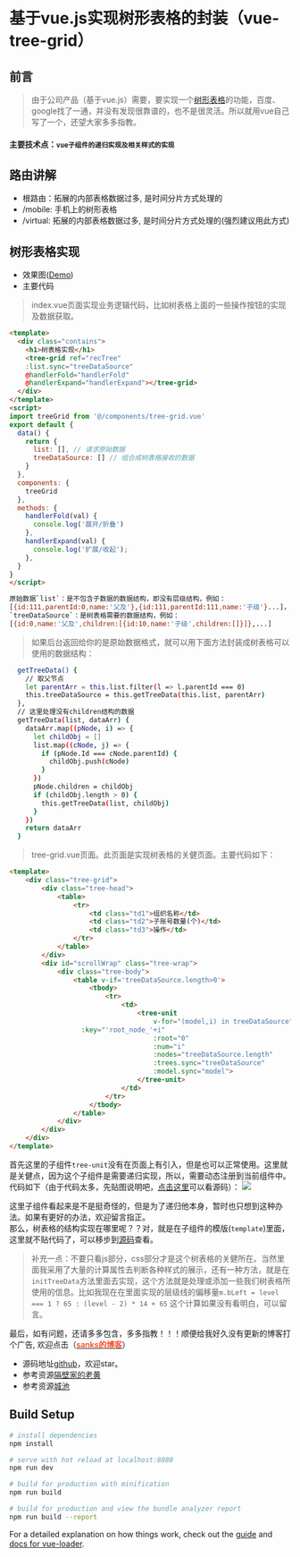 # 基于vue.js实现树形表格的封装（vue-tree-grid）

## 前言
> 由于公司产品（基于vue.js）需要，要实现一个[树形表格](https://github.com/Inception-entry/vue-tree-grid)的功能，百度、google找了一通，并没有发现很靠谱的，也不是很灵活。所以就用vue自己写了一个，还望大家多多指教。
#### 主要技术点：`vue子组件的递归实现及相关样式的实现`

## 路由讲解
- 根路由：拓展的内部表格数据过多, 是时间分片方式处理的
- /mobile: 手机上的树形表格
- /virtual: 拓展的内部表格数据过多, 是时间分片方式处理的(强烈建议用此方式)

## 树形表格实现
- 效果图([Demo](https://inception-entry.github.io/dist/#/))
- 主要代码
> index.vue页面实现业务逻辑代码，比如树表格上面的一些操作按钮的实现及数据获取。
>
``` html
<template>
  <div class="contains">
    <h1>树表格实现</h1>
    <tree-grid ref="recTree"
    :list.sync="treeDataSource"
    @handlerFold="handlerFold"
    @handlerExpand="handlerExpand"></tree-grid>
  </div>
</template>
<script>
import treeGrid from '@/components/tree-grid.vue'
export default {
  data() {
    return {
      list: [], // 请求原始数据
      treeDataSource: [] // 组合成树表格接收的数据
    }
  },
  components: {
    treeGrid
  },
  methods: {
    handlerFold(val) {
      console.log('展开/折叠')
    },
    handlerExpand(val) {
      console.log('扩展/收起');
    },
  }
}
</script>
```
``` bash
原始数据`list`：是不包含子数据的数据结构，即没有层级结构，例如：
[{id:111,parentId:0,name:'父及'},{id:111,parentId:111,name:'子级'}...]，通过parentId来获取对应父子层级结构
`treeDataSource`：是树表格需要的数据结构，例如：
[{id:0,name:'父及',children:[{id:10,name:'子级',children:[]}]},...]
```
> 如果后台返回给你的是原始数据格式，就可以用下面方法封装成树表格可以使用的数据结构：
``` bash
  getTreeData() {
    // 取父节点
    let parentArr = this.list.filter(l => l.parentId === 0)
    this.treeDataSource = this.getTreeData(this.list, parentArr)
  },
  // 这里处理没有children结构的数据
  getTreeData(list, dataArr) {
    dataArr.map((pNode, i) => {
      let childObj = []
      list.map((cNode, j) => {
        if (pNode.Id === cNode.parentId) {
          childObj.push(cNode)
        }
      })
      pNode.children = childObj
      if (childObj.length > 0) {
        this.getTreeData(list, childObj)
      }
    })
    return dataArr
  }
```
> tree-grid.vue页面。此页面是实现树表格的关健页面。主要代码如下：
``` html
<template>
	<div class="tree-grid">
		<div class="tree-head">
			<table>
				<tr>
					<td class="td1">组织名称</td>
					<td class="td2">子账号数量(个)</td>
					<td class="td3">操作</td>
				</tr>
			</table>
		</div>
		<div id="scrollWrap" class="tree-wrap">
			<div class="tree-body">
				<table v-if='treeDataSource.length>0'>
					<tbody>
						<tr>
							<td>
								<tree-unit
									v-for="(model,i) in treeDataSource"
                  :key="'root_node_'+i"
									:root="0"
									:num="i"
									:nodes="treeDataSource.length"
									:trees.sync="treeDataSource"
									:model.sync="model">
								</tree-unit>
							</td>
						</tr>
					</tbody>
				</table>
			</div>
		</div>
	</div>
</template>
```
首先这里的子组件`tree-unit`没有在页面上有引入，但是也可以正常使用。这里就是关健点，因为这个子组件是需要递归实现，所以，需要动态注册到当前组件中。代码如下（由于代码太多，先贴图说明吧，[点击这里](https://github.com/Inception-entry/vue-tree-grid/blob/master/src/components/tree-grid.vue)可以看源码）：
![](https://inception-entry.github.io/dist/nest.png)

这里子组件看起来是不是挺奇怪的，但是为了递归他本身，暂时也只想到这种办法。如果有更好的办法，欢迎留言指正。<br>
那么，树表格的结构实现在哪里呢？？对，就是在子组件的模版(`template`)里面，这里就不贴代码了，可以移步到[源码](https://github.com/Inception-entry/vue-tree-grid/blob/master/src/components/tree-grid.vue)查看。<br>

> 补充一点：不要只看js部分，css部分才是这个树表格的关健所在。当然里面我采用了大量的计算属性去判断各种样式的展示，还有一种方法，就是在`initTreeData`方法里面去实现，这个方法就是处理或添加一些我们树表格所使用的信息。比如我现在在里面实现的层级线的偏移量`m.bLeft = level === 1 ? 65 : (level - 2) * 14 + 65` 这个计算如果没有看明白，可以留言。

最后，如有问题，还请多多包含，多多指教！！！顺便给我好久没有更新的博客打个广告,
欢迎点击（[<span style="color:#f24c27;font-weight:600">sanks的博客</span>](https://www.sanks-blog.com/)）
- 源码地址[github](https://github.com/Inception-entry/vue-tree-grid)，欢迎star。
- 参考资源[隔壁家的老黄](https://www.cnblogs.com/ychl/p/6075106.html)
- 参考资源[城池](https://juejin.cn/post/6844903645624926215)


## Build Setup

``` bash
# install dependencies
npm install

# serve with hot reload at localhost:8080
npm run dev

# build for production with minification
npm run build

# build for production and view the bundle analyzer report
npm run build --report
```

For a detailed explanation on how things work, check out the [guide](http://vuejs-templates.github.io/webpack/) and [docs for vue-loader](http://vuejs.github.io/vue-loader).
